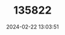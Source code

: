 ---
title: "135822"
category: "Leptobrachella melanoleuca"
draft: false
date: 2024-02-22 13:03:51
languages:
  English: ["Black-and-white Litter Toad"]
---